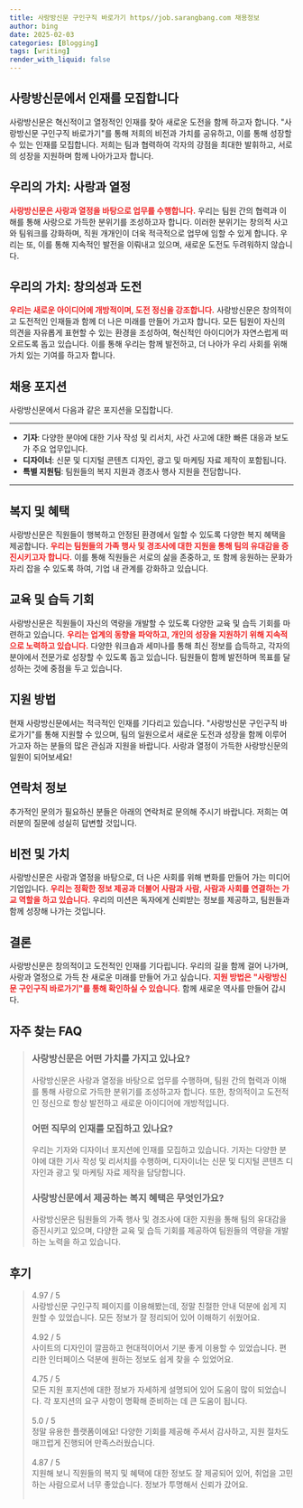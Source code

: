 ```yaml
---
title: 사랑방신문 구인구직 바로가기 https//job.sarangbang.com 채용정보
author: bing
date: 2025-02-03
categories: [Blogging]
tags: [writing]
render_with_liquid: false
---
```



<h2 id='사랑방신문_인재모집'>사랑방신문에서 인재를 모집합니다</h2>

<p>사랑방신문은 혁신적이고 열정적인 인재를 찾아 새로운 도전을 함께 하고자 합니다. "사랑방신문 구인구직 바로가기"를 통해 저희의 비전과 가치를 공유하고, 이를 통해 성장할 수 있는 인재를 모집합니다. 저희는 팀과 협력하여 각자의 강점을 최대한 발휘하고, 서로의 성장을 지원하며 함께 나아가고자 합니다.</p>

<h2 id='우리의_가치_사랑과_열정'>우리의 가치: 사랑과 열정</h2>

<p><b><span style="color: #ee2323;">사랑방신문은 사랑과 열정을 바탕으로 업무를 수행합니다.</span></b> 우리는 팀원 간의 협력과 이해를 통해 사랑으로 가득한 분위기를 조성하고자 합니다. 이러한 분위기는 창의적 사고와 팀워크를 강화하며, 직원 개개인이 더욱 적극적으로 업무에 임할 수 있게 합니다. 우리는 또, 이를 통해 지속적인 발전을 이뤄내고 있으며, 새로운 도전도 두려워하지 않습니다.</p>

<h2 id='우리의_가치_창의성과_도전'>우리의 가치: 창의성과 도전</h2>

<p><b><span style="color: #ee2323;">우리는 새로운 아이디어에 개방적이며, 도전 정신을 강조합니다.</span></b> 사랑방신문은 창의적이고 도전적인 인재들과 함께 더 나은 미래를 만들어 가고자 합니다. 모든 팀원이 자신의 의견을 자유롭게 표현할 수 있는 환경을 조성하여, 혁신적인 아이디어가 자연스럽게 떠오르도록 돕고 있습니다. 이를 통해 우리는 함께 발전하고, 더 나아가 우리 사회를 위해 가치 있는 기여를 하고자 합니다.</p>

<h2 id='채용_포지션'>채용 포지션</h2>

<p>사랑방신문에서 다음과 같은 포지션을 모집합니다.</p>

<hr />

<ul>
    <li><b>기자</b>: 다양한 분야에 대한 기사 작성 및 리서치, 사건 사고에 대한 빠른 대응과 보도가 주요 업무입니다.</li>
    <li><b>디자이너</b>: 신문 및 디지털 콘텐츠 디자인, 광고 및 마케팅 자료 제작이 포함됩니다.</li>
    <li><b>특별 지원팀</b>: 팀원들의 복지 지원과 경조사 행사 지원을 전담합니다.</li>
</ul>

<hr />

<h2 id='복지_및_혜택'>복지 및 혜택</h2>

<p>사랑방신문은 직원들이 행복하고 안정된 환경에서 일할 수 있도록 다양한 복지 혜택을 제공합니다. <b><span style="color: #ee2323;">우리는 팀원들의 가족 행사 및 경조사에 대한 지원을 통해 팀의 유대감을 증진시키고자 합니다.</span></b> 이를 통해 직원들은 서로의 삶을 존중하고, 또 함께 응원하는 문화가 자리 잡을 수 있도록 하여, 기업 내 관계를 강화하고 있습니다.</p>

<h2 id='교육_및_습득_기회'>교육 및 습득 기회</h2>

<p>사랑방신문은 직원들이 자신의 역량을 개발할 수 있도록 다양한 교육 및 습득 기회를 마련하고 있습니다. <b><span style="color: #ee2323;">우리는 업계의 동향을 파악하고, 개인의 성장을 지원하기 위해 지속적으로 노력하고 있습니다.</span></b> 다양한 워크숍과 세미나를 통해 최신 정보를 습득하고, 각자의 분야에서 전문가로 성장할 수 있도록 돕고 있습니다. 팀원들이 함께 발전하며 목표를 달성하는 것에 중점을 두고 있습니다.</p>

<h2 id='지원_방법'>지원 방법</h2>

<p>현재 사랑방신문에서는 적극적인 인재를 기다리고 있습니다. "사랑방신문 구인구직 바로가기"를 통해 지원할 수 있으며, 팀의 일원으로서 새로운 도전과 성장을 함께 이루어 가고자 하는 분들의 많은 관심과 지원을 바랍니다. 사랑과 열정이 가득한 사랑방신문의 일원이 되어보세요!</p>

<h2 id='연락처_정보'>연락처 정보</h2>

<p>추가적인 문의가 필요하신 분들은 아래의 연락처로 문의해 주시기 바랍니다. 저희는 여러분의 질문에 성실히 답변할 것입니다.</p>

<h2 id='비전_및_가치'>비전 및 가치</h2>

<p>사랑방신문은 사랑과 열정을 바탕으로, 더 나은 사회를 위해 변화를 만들어 가는 미디어 기업입니다. <b><span style="color: #ee2323;">우리는 정확한 정보 제공과 더불어 사람과 사람, 사람과 사회를 연결하는 가교 역할을 하고 있습니다.</span></b> 우리의 미션은 독자에게 신뢰받는 정보를 제공하고, 팀원들과 함께 성장해 나가는 것입니다.</p>

<h2 id='결론'>결론</h2>

<p>사랑방신문은 창의적이고 도전적인 인재를 기다립니다. 우리의 길을 함께 걸어 나가며, 사랑과 열정으로 가득 찬 새로운 미래를 만들어 가고 싶습니다. <b><span style="color: #ee2323;">지원 방법은 "사랑방신문 구인구직 바로가기"를 통해 확인하실 수 있습니다.</span></b> 함께 새로운 역사를 만들어 갑시다.</p>


<h2 id='자주_찾는_FAQ'>자주 찾는 FAQ</h2>
<div itemscope="" itemtype="https://schema.org/FAQPage"> 
<blockquote> 
<div itemscope="" itemprop="mainEntity" itemtype="https://schema.org/Question"> 
<h3 itemprop="name">사랑방신문은 어떤 가치를 가지고 있나요?</h3> 
<div itemscope="" itemprop="acceptedAnswer" itemtype="https://schema.org/Answer"> 
<span itemprop="text"> 
<p>사랑방신문은 사랑과 열정을 바탕으로 업무를 수행하며, 팀원 간의 협력과 이해를 통해 사랑으로 가득한 분위기를 조성하고자 합니다. 또한, 창의적이고 도전적인 정신으로 항상 발전하고 새로운 아이디어에 개방적입니다.</p> 
</span> 
</div> 
</div> 

<div itemscope="" itemprop="mainEntity" itemtype="https://schema.org/Question"> 
<h3 itemprop="name">어떤 직무의 인재를 모집하고 있나요?</h3> 
<div itemscope="" itemprop="acceptedAnswer" itemtype="https://schema.org/Answer"> 
<span itemprop="text"> 
<p>우리는 기자와 디자이너 포지션에 인재를 모집하고 있습니다. 기자는 다양한 분야에 대한 기사 작성 및 리서치를 수행하며, 디자이너는 신문 및 디지털 콘텐츠 디자인과 광고 및 마케팅 자료 제작을 담당합니다.</p> 
</span> 
</div> 
</div> 

<div itemscope="" itemprop="mainEntity" itemtype="https://schema.org/Question"> 
<h3 itemprop="name">사랑방신문에서 제공하는 복지 혜택은 무엇인가요?</h3> 
<div itemscope="" itemprop="acceptedAnswer" itemtype="https://schema.org/Answer"> 
<span itemprop="text"> 
<p>사랑방신문은 팀원들의 가족 행사 및 경조사에 대한 지원을 통해 팀의 유대감을 증진시키고 있으며, 다양한 교육 및 습득 기회를 제공하여 팀원들의 역량을 개발하는 노력을 하고 있습니다.</p> 
</span> 
</div> 
</div> 
</blockquote> 
</div>
<h2 id='후기'>후기</h2>
<div itemscope itemtype="https://schema.org/Product">
  <blockquote>
  <div itemprop="review" itemscope itemtype="https://schema.org/Review">
      <div itemprop="reviewRating" itemscope itemtype="https://schema.org/Rating"> <span itemprop="ratingValue">4.97</span> / <span itemprop="bestRating">5</span> </div>
      <span itemprop="reviewBody">사랑방신문 구인구직 페이지를 이용해봤는데, 정말 친절한 안내 덕분에 쉽게 지원할 수 있었습니다. 모든 정보가 잘 정리되어 있어 이해하기 쉬웠어요.</span>
  </div>
  <br>
  <div itemprop="review" itemscope itemtype="https://schema.org/Review">
      <div itemprop="reviewRating" itemscope itemtype="https://schema.org/Rating"> <span itemprop="ratingValue">4.92</span> / <span itemprop="bestRating">5</span> </div>
      <span itemprop="reviewBody">사이트의 디자인이 깔끔하고 현대적이어서 기분 좋게 이용할 수 있었습니다. 편리한 인터페이스 덕분에 원하는 정보도 쉽게 찾을 수 있었어요.</span>
  </div>
  <br>
  <div itemprop="review" itemscope itemtype="https://schema.org/Review">
      <div itemprop="reviewRating" itemscope itemtype="https://schema.org/Rating"> <span itemprop="ratingValue">4.75</span> / <span itemprop="bestRating">5</span> </div>
      <span itemprop="reviewBody">모든 지원 포지션에 대한 정보가 자세하게 설명되어 있어 도움이 많이 되었습니다. 각 포지션의 요구 사항이 명확해 준비하는 데 큰 도움이 됩니다.</span>
  </div>
  <br>
  <div itemprop="review" itemscope itemtype="https://schema.org/Review">
      <div itemprop="reviewRating" itemscope itemtype="https://schema.org/Rating"> <span itemprop="ratingValue">5.0</span> / <span itemprop="bestRating">5</span> </div>
      <span itemprop="reviewBody">정말 유용한 플랫폼이에요! 다양한 기회를 제공해 주셔서 감사하고, 지원 절차도 매끄럽게 진행되어 만족스러웠습니다.</span>
  </div>
  <br>
  <div itemprop="review" itemscope itemtype="https://schema.org/Review">
      <div itemprop="reviewRating" itemscope itemtype="https://schema.org/Rating"> <span itemprop="ratingValue">4.87</span> / <span itemprop="bestRating">5</span> </div>
      <span itemprop="reviewBody">지원해 보니 직원들의 복지 및 혜택에 대한 정보도 잘 제공되어 있어, 취업을 고민하는 사람으로서 너무 좋았습니다. 정보가 투명해서 신뢰가 갔어요.</span>
  </div>
  <br>
  </blockquote>
</div>
